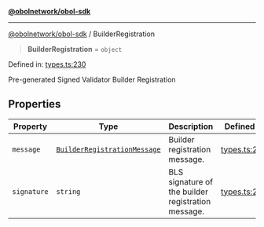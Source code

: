 [**@obolnetwork/obol-sdk**](../index.md)

***

[@obolnetwork/obol-sdk](../index.md) / BuilderRegistration

> **BuilderRegistration** = `object`

Defined in: [types.ts:230](https://github.com/ObolNetwork/obol-sdk/blob/02533ab878b3f13dbe6c0029828624f75ecbe185/src/types.ts#L230)

Pre-generated Signed Validator Builder Registration

## Properties

| Property | Type | Description | Defined in |
| ------ | ------ | ------ | ------ |
| <a id="message"></a> `message` | [`BuilderRegistrationMessage`](BuilderRegistrationMessage.md) | Builder registration message. | [types.ts:232](https://github.com/ObolNetwork/obol-sdk/blob/02533ab878b3f13dbe6c0029828624f75ecbe185/src/types.ts#L232) |
| <a id="signature"></a> `signature` | `string` | BLS signature of the builder registration message. | [types.ts:235](https://github.com/ObolNetwork/obol-sdk/blob/02533ab878b3f13dbe6c0029828624f75ecbe185/src/types.ts#L235) |
